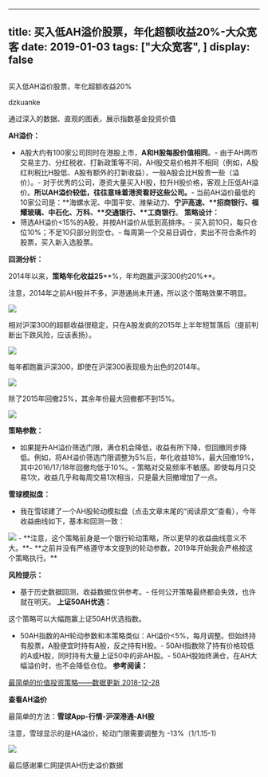 
---
title:   买入低AH溢价股票，年化超额收益20%-大众宽客
date: 2019-01-03
tags: ["大众宽客", ]
display: false
---


## 



买入低AH溢价股票，年化超额收益20%




dzkuanke




通过深入的数据、直观的图表，展示指数基金投资价值


**AH溢价：**
- A股大约有100家公司同时在港股上市，**A和H股每股价值相同**。- 由于AH两市交易主力、分红税收、打新政策等不同，AH股交易价格并不相同（例如，A股红利税比H股低、A股有额外的打新收益），一般A股会比H股贵一些（溢价）。- 对于优秀的公司，港资大量买入H股，拉升H股价格，客观上压低AH溢价。**所以AH溢价较低，往往意味着港资看好这些公司。**- 当前AH溢价最低的10家公司是：**海螺水泥、中国平安、潍柴动力、<strong style="white-space: normal;">宁沪高速、**招商银行、**福耀玻璃、<strong style="white-space: normal;">中石化、**</strong>万科、**交通银行、**工商银行</strong>。
**策略设计：**
- 筛选AH溢价&lt;15%的A股，并按AH溢价从低到高排序。- 买入前10只，每只仓位10%；不足10只部分则空仓。- 每周第一个交易日调仓，卖出不符合条件的股票，买入新入选股票。


**回测分析：**

2014年以来，**策略年化收益25****%，年均跑赢沪深300约20%**。

注意，2014年之前AH股并不多，沪港通尚未开通，所以这个策略效果不明显。

<img class="" data-copyright="0" data-ratio="0.46219686162624823" data-s="300,640" src="https://mmbiz.qpic.cn/mmbiz_png/PKw3FQPmhIhyJmzACibMmcEOia9rYNBf5TgTKxrNMBibLOnejMWPBI5Xnhll0Rj6MY2DvptpdULRojB8CAdlC6bug/640?wx_fmt=png" data-type="png" data-w="1402" style=""/>



相对沪深300的超额收益很稳定，只在A股发疯的2015年上半年短暂落后（提前判断出下跌风险，应该表扬）。

<img class="" data-copyright="0" data-ratio="0.46734397677793904" data-s="300,640" src="https://mmbiz.qpic.cn/mmbiz_png/PKw3FQPmhIhyJmzACibMmcEOia9rYNBf5TNSiaWgJTqop9zuDeKbX37g8KosRSuHAtTn8Saic2Bctk8w0HEWic0lNqg/640?wx_fmt=png" data-type="png" data-w="1378" style=""/>



每年都跑赢沪深300，即使在沪深300表现极为出色的2014年。

<img class="" data-copyright="0" data-ratio="0.5181950509461426" data-s="300,640" src="https://mmbiz.qpic.cn/mmbiz_png/PKw3FQPmhIhyJmzACibMmcEOia9rYNBf5ToTITuH9QdUkGoCfee5kMLPawa5icSTymv2YystDRnlW3u2mL0gbSUDw/640?wx_fmt=png" data-type="png" data-w="1374" style=""/>



除了2015年回撤25%，其余年份最大回撤都不到15%。

<img class="" data-copyright="0" data-ratio="0.5153284671532846" data-s="300,640" src="https://mmbiz.qpic.cn/mmbiz_png/PKw3FQPmhIhyJmzACibMmcEOia9rYNBf5Ttf8UVOAiaxU4tf6SxOXG7eHMdJm9yNxHOsttMiazDmmib7tickOsbic6Xvg/640?wx_fmt=png" data-type="png" data-w="1370" style=""/>



**策略参数：**
- 如果提升AH溢价筛选门限，满仓机会降低，收益有所下降，但回撤同步降低。例如，将AH溢价筛选门限调整为5%后，年化收益18%，最大回撤19%，其中2016/17/18年回撤均低于10%。- 策略对交易频率不敏感。即使每月只交易1次，收益几乎和每周交易1次相当，只是最大回撤增加了一点。


**雪球模拟盘：**
- 我在雪球建了一个AH股轮动模拟盘（点击文章末尾的“阅读原文”查看），今年收益曲线如下，基本和回测一致：
<img class="" data-copyright="0" data-ratio="0.5815217391304348" data-s="300,640" src="https://mmbiz.qpic.cn/mmbiz_png/PKw3FQPmhIhyJmzACibMmcEOia9rYNBf5Tl3T1BeXyvicE3tcSibibCuj6GMZtkAuiapicUxaGWcGN3NBFnG7gnx1npwA/640?wx_fmt=png" data-type="png" data-w="1104" style=""/>
- **注意，这个策略前身是一个银行轮动策略，所以更早的收益曲线意义不大。**- **之前并没有严格遵守本文提到的轮动参数，2019年开始我会严格按这个策略执行。**


**风险提示：**
- 基于历史数据回测，收益数据仅供参考。- 任何公开策略最终都会失效，也许就在明天。
**上证50AH优选：**

这个策略可以大幅跑赢上证50AH优选指数。
- 50AH指数的AH轮动参数和本策略类似：AH溢价&lt;5%，每月调整。但始终持有股票，A股便宜时持有A股，反之持有H股。- 50AH指数除了持有价格较低的A或H股，同时持有大量上证50中的非AH股。- 50AH股始终满仓，在AH大幅溢价时，也不会降低仓位。
**参考阅读：**

[最简单的价值投资策略——数据更新 2018-12-28](http://mp.weixin.qq.com/s?__biz=MzAwMTc1MDcwNw==&amp;mid=2648273762&amp;idx=2&amp;sn=16430375ed3e532e8922fe8116937b77&amp;chksm=82f930beb58eb9a8b2ee9e0293f92c07d01a92aca38b7602b8c0b87e7979a095c019fb31a110&amp;scene=21#wechat_redirect)



**查看AH溢价**

最简单的方法：**雪球App-行情-沪深港通-AH股**

注意，雪球显示的是HA溢价，轮动门限需要调整为 -13%（1/1.15-1)



<img class="" data-copyright="0" data-ratio="1.7777777777777777" data-s="300,640" src="https://mmbiz.qpic.cn/mmbiz_jpg/PKw3FQPmhIhyJmzACibMmcEOia9rYNBf5T2R5diaKrbaYFJRQqibQ28RcVC1Sk47jYmwVwqBktUtDbetYtzjKW58Tw/640?wx_fmt=jpeg" data-type="jpeg" data-w="1080"/>



最后感谢果仁网提供AH历史溢价数据








